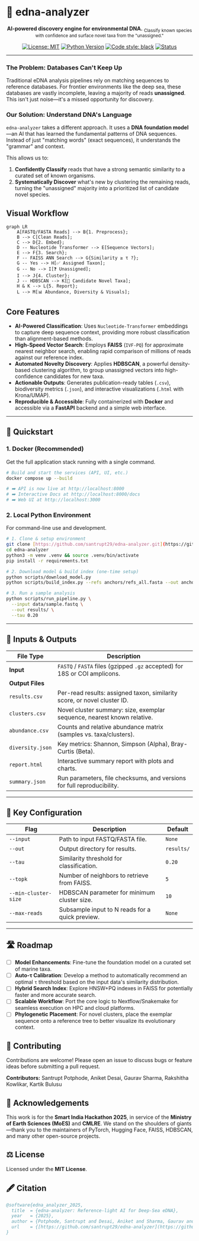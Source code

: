 
# 🧬 edna-analyzer

<div align="center">

**AI-powered discovery engine for environmental DNA.** <sub>Classify known species with confidence and surface novel taxa from the "unassigned."</sub>

</div>

<div align="center">

[![License: MIT](https://img.shields.io/badge/License-MIT-yellow.svg)](https://opensource.org/licenses/MIT)
[![Python Version](https://img.shields.io/badge/python-3.9+-blue.svg)](https://www.python.org/downloads/)
[![Code style: black](https://img.shields.io/badge/code%20style-black-000000.svg)](https://github.com/psf/black)
[![Status](https://img.shields.io/badge/status-active-brightgreen.svg)]()

</div>

---

### The Problem: Databases Can't Keep Up

Traditional eDNA analysis pipelines rely on matching sequences to reference databases. For frontier environments like the deep sea, these databases are vastly incomplete, leaving a majority of reads **unassigned**. This isn't just noise—it's a missed opportunity for discovery.

### Our Solution: Understand DNA's Language

`edna-analyzer` takes a different approach. It uses a **DNA foundation model**—an AI that has learned the fundamental patterns of DNA sequences. Instead of just "matching words" (exact sequences), it understands the "grammar" and context.

This allows us to:
1.  **Confidently Classify** reads that have a strong semantic similarity to a curated set of known organisms.
2.  **Systematically Discover** what's new by clustering the remaining reads, turning the "unassigned" majority into a prioritized list of candidate novel species.

## Visual Workflow

```mermaid
graph LR
    A[FASTQ/FASTA Reads] --> B{1. Preprocess};
    B --> C[Clean Reads];
    C --> D{2. Embed};
    D -- Nucleotide Transformer --> E[Sequence Vectors];
    E --> F{3. Search};
    F -- FAISS ANN Search --> G{Similarity ≥ τ ?};
    G -- Yes --> H[✅ Assigned Taxon];
    G -- No --> I[❓ Unassigned];
    I --> J{4. Cluster};
    J -- HDBSCAN --> K[🔬 Candidate Novel Taxa];
    H & K --> L{5. Report};
    L --> M[📊 Abundance, Diversity & Visuals];
````

## Core Features

  * **AI-Powered Classification**: Uses `Nucleotide-Transformer` embeddings to capture deep sequence context, providing more robust classification than alignment-based methods.
  * **High-Speed Vector Search**: Employs **FAISS** (`IVF-PQ`) for approximate nearest neighbor search, enabling rapid comparison of millions of reads against our reference index.
  * **Automated Novelty Discovery**: Applies **HDBSCAN**, a powerful density-based clustering algorithm, to group unassigned vectors into high-confidence candidates for new taxa.
  * **Actionable Outputs**: Generates publication-ready tables (`.csv`), biodiversity metrics (`.json`), and interactive visualizations (`.html` with Krona/UMAP).
  * **Reproducible & Accessible**: Fully containerized with **Docker** and accessible via a **FastAPI** backend and a simple web interface.

-----

## 🚀 Quickstart

### 1\. Docker (Recommended)

Get the full application stack running with a single command.

```bash
# Build and start the services (API, UI, etc.)
docker compose up --build

# ➡️ API is now live at http://localhost:8000
# ➡️ Interactive Docs at http://localhost:8000/docs
# ➡️ Web UI at http://localhost:3000
```

### 2\. Local Python Environment

For command-line use and development.

```bash
# 1. Clone & setup environment
git clone [https://github.com/santrupt29/edna-analyzer.git](https://github.com/santrupt29/edna-analyzer.git)
cd edna-analyzer
python3 -m venv .venv && source .venv/bin/activate
pip install -r requirements.txt

# 2. Download model & build index (one-time setup)
python scripts/download_model.py
python scripts/build_index.py --refs anchors/refs_all.fasta --out anchors/ref_index.faiss

# 3. Run a sample analysis
python scripts/run_pipeline.py \
  --input data/sample.fastq \
  --out results/ \
  --tau 0.20
```

-----

## 📁 Inputs & Outputs

| File Type          | Description                                                                                             |
| ------------------ | ------------------------------------------------------------------------------------------------------- |
| **Input** | `FASTQ` / `FASTA` files (gzipped `.gz` accepted) for 18S or COI amplicons.                                |
| **Output Files** |                                                                                                         |
| `results.csv`      | Per-read results: assigned taxon, similarity score, or novel cluster ID.                                |
| `clusters.csv`     | Novel cluster summary: size, exemplar sequence, nearest known relative.                                 |
| `abundance.csv`    | Counts and relative abundance matrix (samples vs. taxa/clusters).                                       |
| `diversity.json`   | Key metrics: Shannon, Simpson (Alpha), Bray-Curtis (Beta).                                              |
| `report.html`      | Interactive summary report with plots and charts.                                                       |
| `summary.json`     | Run parameters, file checksums, and versions for full reproducibility.                                  |

-----

## 🔧 Key Configuration

| Flag                 | Description                                       | Default    |
| -------------------- | ------------------------------------------------- | ---------- |
| `--input`            | Path to input FASTQ/FASTA file.                   | `None`     |
| `--out`              | Output directory for results.                     | `results/` |
| `--tau`              | Similarity threshold for classification.          | `0.20`     |
| `--topk`             | Number of neighbors to retrieve from FAISS.       | `5`        |
| `--min-cluster-size` | HDBSCAN parameter for minimum cluster size.       | `10`       |
| `--max-reads`        | Subsample input to N reads for a quick preview.   | `None`     |

-----

## 🛣️ Roadmap

  - [ ] **Model Enhancements**: Fine-tune the foundation model on a curated set of marine taxa.
  - [ ] **Auto-τ Calibration**: Develop a method to automatically recommend an optimal `τ` threshold based on the input data's similarity distribution.
  - [ ] **Hybrid Search Index**: Explore HNSW+PQ indexes in FAISS for potentially faster and more accurate search.
  - [ ] **Scalable Workflow**: Port the core logic to Nextflow/Snakemake for seamless execution on HPC and cloud platforms.
  - [ ] **Phylogenetic Placement**: For novel clusters, place the exemplar sequence onto a reference tree to better visualize its evolutionary context.

## 🤝 Contributing

Contributions are welcome\! Please open an issue to discuss bugs or feature ideas before submitting a pull request.

**Contributors:** Santrupt Potphode, Aniket Desai, Gaurav Sharma, Rakshitha Kowlikar, Kartik Bulusu

## 🙏 Acknowledgements

This work is for the **Smart India Hackathon 2025**, in service of the **Ministry of Earth Sciences (MoES)** and **CMLRE**. We stand on the shoulders of giants—thank you to the maintainers of PyTorch, Hugging Face, FAISS, HDBSCAN, and many other open-source projects.

## ⚖️ License

Licensed under the **MIT License**.

## 🖋️ Citation

```bibtex
@software{edna_analyzer_2025,
  title  = {edna-analyzer: Reference-light AI for Deep-Sea eDNA},
  year   = {2025},
  author = {Potphode, Santrupt and Desai, Aniket and Sharma, Gaurav and Kowlikar, Rakshitha and Bulusu, Kartik},
  url    = {[https://github.com/santrupt29/edna-analyzer](https://github.com/santrupt29/edna-analyzer)}
}
```

```
```

